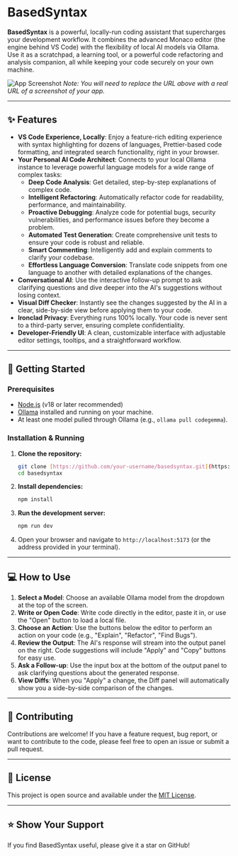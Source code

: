 # BasedSyntax

**BasedSyntax** is a powerful, locally-run coding assistant that supercharges your development workflow. It combines the advanced Monaco editor (the engine behind VS Code) with the flexibility of local AI models via Ollama. Use it as a scratchpad, a learning tool, or a powerful code refactoring and analysis companion, all while keeping your code securely on your own machine.

![App Screenshot](https://i.imgur.com/your-screenshot-url.png) 
*Note: You will need to replace the URL above with a real URL of a screenshot of your app.*

---

## ✨ Features

* **VS Code Experience, Locally**: Enjoy a feature-rich editing experience with syntax highlighting for dozens of languages, Prettier-based code formatting, and integrated search functionality, right in your browser.
* **Your Personal AI Code Architect**: Connects to your local Ollama instance to leverage powerful language models for a wide range of complex tasks:
    * **Deep Code Analysis**: Get detailed, step-by-step explanations of complex code.
    * **Intelligent Refactoring**: Automatically refactor code for readability, performance, and maintainability.
    * **Proactive Debugging**: Analyze code for potential bugs, security vulnerabilities, and performance issues before they become a problem.
    * **Automated Test Generation**: Create comprehensive unit tests to ensure your code is robust and reliable.
    * **Smart Commenting**: Intelligently add and explain comments to clarify your codebase.
    * **Effortless Language Conversion**: Translate code snippets from one language to another with detailed explanations of the changes.
* **Conversational AI**: Use the interactive follow-up prompt to ask clarifying questions and dive deeper into the AI's suggestions without losing context.
* **Visual Diff Checker**: Instantly see the changes suggested by the AI in a clear, side-by-side view before applying them to your code.
* **Ironclad Privacy**: Everything runs 100% locally. Your code is never sent to a third-party server, ensuring complete confidentiality.
* **Developer-Friendly UI**: A clean, customizable interface with adjustable editor settings, tooltips, and a straightforward workflow.

---

## 🚀 Getting Started

### Prerequisites

* [Node.js](https://nodejs.org/) (v18 or later recommended)
* [Ollama](https://ollama.com/) installed and running on your machine.
* At least one model pulled through Ollama (e.g., `ollama pull codegemma`).

### Installation & Running

1.  **Clone the repository:**
    ```bash
    git clone [https://github.com/your-username/basedsyntax.git](https://github.com/your-username/basedsyntax.git)
    cd basedsyntax
    ```

2.  **Install dependencies:**
    ```bash
    npm install
    ```

3.  **Run the development server:**
    ```bash
    npm run dev
    ```

4.  Open your browser and navigate to `http://localhost:5173` (or the address provided in your terminal).

---

## 💻 How to Use

1.  **Select a Model**: Choose an available Ollama model from the dropdown at the top of the screen.
2.  **Write or Open Code**: Write code directly in the editor, paste it in, or use the "Open" button to load a local file.
3.  **Choose an Action**: Use the buttons below the editor to perform an action on your code (e.g., "Explain", "Refactor", "Find Bugs").
4.  **Review the Output**: The AI's response will stream into the output panel on the right. Code suggestions will include "Apply" and "Copy" buttons for easy use.
5.  **Ask a Follow-up**: Use the input box at the bottom of the output panel to ask clarifying questions about the generated response.
6.  **View Diffs**: When you "Apply" a change, the Diff panel will automatically show you a side-by-side comparison of the changes.

---

## 🤝 Contributing

Contributions are welcome! If you have a feature request, bug report, or want to contribute to the code, please feel free to open an issue or submit a pull request.

---

## 📜 License

This project is open source and available under the [MIT License](LICENSE).

---

## ⭐ Show Your Support

If you find BasedSyntax useful, please give it a star on GitHub!
